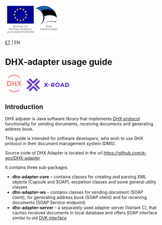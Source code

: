 ![](EL_struktuuri-_ja_investeerimisfondid_horisontaalne.jpg)

[ET](JUHEND.md) | EN

# DHX-adapter usage guide

![](DHX.PNG)  ![](X-ROAD.PNG)

## Introduction

DHX adpater is Java software library that implements [DHX protocol](https://github.com/e-gov/DHX/) functionality for sending documents, receiving documents and generating address book. 

This guide is intended for software developers, who wish to use DHX protocol in their document management system (DMS).

Source code of DHX Adapter is located in the url https://github.com/e-gov/DHX-adapter

It contains three sub-packages
- **dhx-adapter-core** – contains classes for creating and parsing XML objects (Capsule and SOAP), excpetion classes and some general utility classes
- **dhx-adapter-ws** – contains classes for sending document (SOAP client), for generating address book (SOAP client) and for receiving documents (SOAP Service endpoint)
- **dhx-adapter-server** – a separately used adapter server (Variant C), that caches received documents in local database and offers SOAP interface similar to old [DVK interface](https://github.com/e-gov/DVK)


